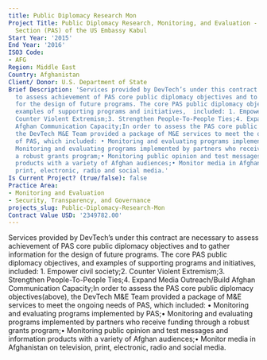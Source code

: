 ```yaml
---
title: Public Diplomacy Research Mon
Project Title: Public Diplomacy Research, Monitoring, and Evaluation - Public Affairs
  Section (PAS) of the US Embassy Kabul
Start Year: '2015'
End Year: '2016'
ISO3 Code:
- AFG
Region: Middle East
Country: Afghanistan
Client/ Donor: U.S. Department of State
Brief Description: 'Services provided by DevTech’s under this contract are necessary
  to assess achievement of PAS core public diplomacy objectives and to gather information
  for the design of future programs. The core PAS public diplomacy objectives, and
  examples of supporting programs and initiatives,  included: 1. Empower civil society;2.
  Counter Violent Extremism;3. Strengthen People-To-People Ties;4. Expand Media Outreach/Build
  Afghan Communication Capacity;In order to assess the PAS core public diplomacy objectives(above),
  the DevTech M&E Team provided a package of M&E services to meet the ongoing needs
  of PAS, which included: • Monitoring and evaluating programs implemented by PAS;•
  Monitoring and evaluating programs implemented by partners who receive funding through
  a robust grants program;• Monitoring public opinion and test messages and information
  products with a variety of Afghan audiences;• Monitor media in Afghanistan on television,
  print, electronic, radio and social media.'
Is Current Project? (true/false): false
Practice Area:
- Monitoring and Evaluation
- Security, Transparency, and Governance
projects_slug: Public-Diplomacy-Research-Mon
Contract Value USD: '2349782.00'
---
```


Services provided by DevTech’s under this contract are necessary to assess achievement of PAS core public diplomacy objectives and to gather information for the design of future programs. The core PAS public diplomacy objectives, and examples of supporting programs and initiatives,  included: 1. Empower civil society;2. Counter Violent Extremism;3. Strengthen People-To-People Ties;4. Expand Media Outreach/Build Afghan Communication Capacity;In order to assess the PAS core public diplomacy objectives(above), the DevTech M&E Team provided a package of M&E services to meet the ongoing needs of PAS, which included: • Monitoring and evaluating programs implemented by PAS;• Monitoring and evaluating programs implemented by partners who receive funding through a robust grants program;• Monitoring public opinion and test messages and information products with a variety of Afghan audiences;• Monitor media in Afghanistan on television, print, electronic, radio and social media.